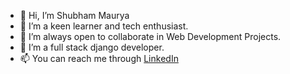 - 👋 Hi, I’m Shubham Maurya
- 👀 I’m a keen learner and tech enthusiast. 
- 🌱 I’m always open to collaborate in Web Development Projects. 
- 💞️ I’m a full stack django developer. 
- 📫 You can reach me through [LinkedIn](https://www.linkedin.com/in/shubham-maurya-78a39b205) 

<!---
shubham-0031-nitkkr/shubham-0031-nitkkr is a ✨ special ✨ repository because its `README.md` (this file) appears on your GitHub profile.
You can click the Preview link to take a look at your changes.
--->

